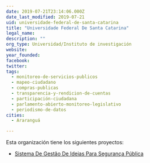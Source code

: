 ```yaml
---
date: 2019-07-21T23:14:06.000Z
date_last_modified: 2019-07-21
uid: universidade-federal-de-santa-catarina
title: "Universidade Federal De Santa Catarina"
legal_name: 
description: ""
org_type: Universidad/Instituto de investigación
website: 
year_founded: 
facebook: 
twitter: 
tags:
  - monitoreo-de-servicios-publicos
  - mapeo-ciudadano
  - compras-publicas
  - transparencia-y-rendicion-de-cuentas
  - participación-ciudadana
  - parlamento-abierto-monitoreo-legislativo
  - periodismo-de-datos
cities: 
  - Araranguá

---
```


Esta organización tiene los siguientes proyectos:

- [Sistema De Gestão De Ideias Para Segurança Pública](/i/sistema-de-gestão-de-ideias-para-seguranca-publica.html)
